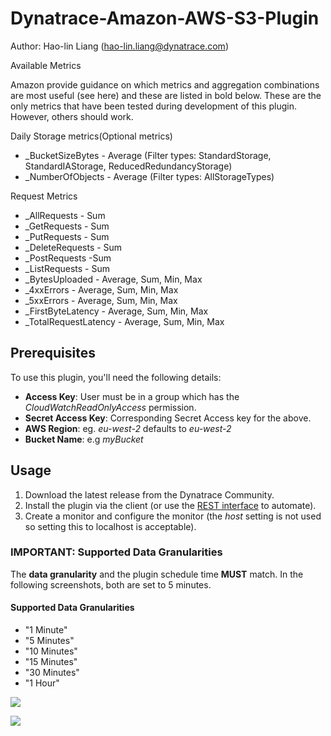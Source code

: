 # Dynatrace-Amazon-AWS-S3-Plugin

Author: Hao-lin Liang (hao-lin.liang@dynatrace.com)

Available Metrics

Amazon provide guidance on which metrics and aggregation combinations are most useful (see here) and these are listed in bold below. These are the only metrics that have been tested during development of this plugin. However, others should work.

Daily Storage metrics(Optional metrics)

- _BucketSizeBytes - Average (Filter types: StandardStorage, StandardIAStorage, ReducedRedundancyStorage)
- _NumberOfObjects - Average (Filter types: AllStorageTypes)

Request Metrics 

- _AllRequests - Sum
- _GetRequests - Sum
- _PutRequests - Sum
- _DeleteRequests - Sum
- _PostRequests -Sum
- _ListRequests - Sum
- _BytesUploaded - Average, Sum, Min, Max
- _4xxErrors - Average, Sum, Min, Max
- _5xxErrors - Average, Sum, Min, Max
- _FirstByteLatency - Average, Sum, Min, Max
- _TotalRequestLatency - Average, Sum, Min, Max



## Prerequisites
To use this plugin, you'll need the following details:

- **Access Key**: User must be in a group which has the *CloudWatchReadOnlyAccess* permission.
- **Secret Access Key**: Corresponding Secret Access key for the above.
- **AWS Region**: eg. *eu-west-2* defaults to *eu-west-2*
- **Bucket Name**: e.g *myBucket* 


## Usage

1. Download the latest release from the Dynatrace Community.
2. Install the plugin via the client (or use the [REST interface](https://community.dynatrace.com/community/pages/viewpage.action?pageId=221381697) to automate).
3. Create a monitor and configure the monitor (the *host* setting is not used so setting this to localhost is acceptable).

### IMPORTANT: Supported Data Granularities

The **data granularity** and the plugin schedule time **MUST** match. In the following screenshots, both are set to 5 minutes.

#### Supported Data Granularities

- "1 Minute"
- "5 Minutes"
- "10 Minutes"
- "15 Minutes"
- "30 Minutes"
- "1 Hour"

    
![](http://i67.tinypic.com/2upq00k.png)

![](http://i68.tinypic.com/2yl93kj.png)
